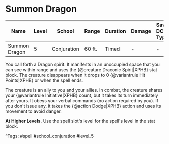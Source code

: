 # Summon Dragon

| Name | Level | School | Range | Duration | Damage | Save DC & Type |
|------|-------|--------|-------|----------|--------|----------------|
| Summon Dragon | 5 | Conjuration | 60 ft. | Timed | - | - |

You call forth a Dragon spirit. It manifests in an unoccupied space that you can see within range and uses the {@creature Draconic Spirit|XPHB} stat block. The creature disappears when it drops to 0 {@variantrule Hit Points|XPHB} or when the spell ends.

The creature is an ally to you and your allies. In combat, the creature shares your {@variantrule Initiative|XPHB} count, but it takes its turn immediately after yours. It obeys your verbal commands (no action required by you). If you don't issue any, it takes the {@action Dodge|XPHB} action and uses its movement to avoid danger.

**At Higher Levels.** Use the spell slot's level for the spell's level in the stat block.

^Tags: #spell #school_conjuration #level_5